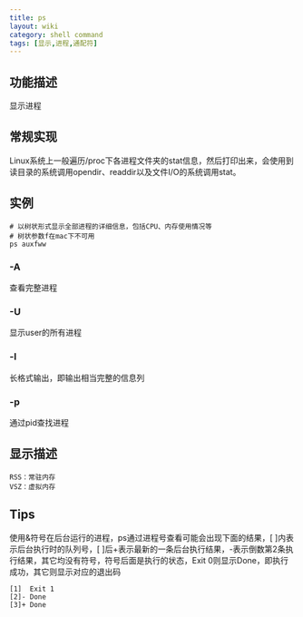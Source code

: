 ```yaml
---
title: ps
layout: wiki
category: shell command
tags: [显示,进程,通配符]
---
```


## 功能描述

显示进程

## 常规实现

Linux系统上一般遍历/proc下各进程文件夹的stat信息，然后打印出来，会使用到读目录的系统调用opendir、readdir以及文件I/O的系统调用stat。

## 实例

~~~
# 以树状形式显示全部进程的详细信息，包括CPU、内存使用情况等
# 树状参数f在mac下不可用
ps auxfww
~~~

### -A

查看完整进程

### -U <user>

显示user的所有进程

### -l

长格式输出，即输出相当完整的信息列

### -p

通过pid查找进程


## 显示描述

~~~
RSS：常驻内存
VSZ：虚拟内存
~~~


## Tips

使用&符号在后台运行的进程，ps通过进程号查看可能会出现下面的结果，[ ]内表示后台执行时的队列号，[ ]后+表示最新的一条后台执行结果，-表示倒数第2条执行结果，其它均没有符号，符号后面是执行的状态，Exit 0则显示Done，即执行成功，其它则显示对应的退出码

~~~
[1]  Exit 1
[2]- Done
[3]+ Done
~~~
